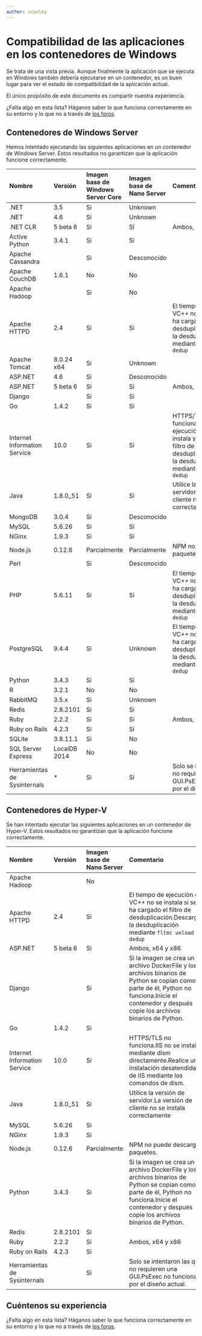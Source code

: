 ```yaml
---
author: scooley
---
```


# Compatibilidad de las aplicaciones en los contenedores de Windows

Se trata de una vista previa. Aunque finalmente la aplicación que se ejecuta en Windows también debería ejecutarse en un contenedor, es un buen lugar para ver el estado de compatibilidad de la aplicación actual.

El único propósito de este documento es compartir nuestra experiencia.

¿Falta algo en esta lista? Háganos saber lo que funciona correctamente en su entorno y lo que no a través de [los foros](https://social.msdn.microsoft.com/Forums/en-US/home?forum=windowscontainers).

## Contenedores de Windows Server

Hemos intentado ejecutando las siguientes aplicaciones en un contenedor de Windows Server. Estos resultados no garantizan que la aplicación funcione correctamente.

| **Nombre**| **Versión**| **Imagen base de Windows Server Core**| **Imagen base de Nano Server**| **Comentario**|
|:-----|:-----|:-----|:-----|:-----|
| .NET| 3.5| Sí| Unknown| |
| .NET| 4.6| Sí| Unknown| |
| .NET CLR| 5 beta 6| Sí| Sí| Ambos, x64 y x86|
| Active Python| 3.4.1| Sí| Sí| |
| Apache Cassandra| | Sí| Desconocido|
| Apache CouchDB| 1.6.1| No| No| |
| Apache Hadoop| | Sí| No| |
| Apache HTTPD| 2.4| Sí| Sí| El tiempo de ejecución de VC++ no se instala si se ha cargado el filtro de desduplicación.Descargar la desduplicación mediante `fltmc unload dedup`|
| Apache Tomcat| 8.0.24 x64| Sí| Unknown| |
| ASP.NET| 4.6| Sí| Desconocido| |
| ASP.NET| 5 beta 6| Sí| Sí| Ambos, x64 y x86|
| Django| | Sí| Sí| |
| Go| 1.4.2| Sí| Sí| |
| Internet Information Service| 10.0| Sí| Sí| HTTPS/TLS no funciona.El tiempo de ejecución de VC++ no se instala si se ha cargado el filtro de desduplicación.Descargar la desduplicación mediante `fltmc unload dedup`|
| Java| 1.8.0_51| Sí| Sí| Utilice la versión de servidor.La versión de cliente no se instala correctamente|
| MongoDB| 3.0.4| Sí| Desconocido| |
| MySQL| 5.6.26| Sí| Sí| |
| NGinx| 1.9.3| Sí| Sí| |
| Node.js| 0.12.6| Parcialmente| Parcialmente| NPM no puede descargar paquetes.|
| Perl| | Sí| Desconocido| |
| PHP| 5.6.11| Sí| Sí| El tiempo de ejecución de VC++ no se instala si se ha cargado el filtro de desduplicación.Descargar la desduplicación mediante `fltmc unload dedup`|
| PostgreSQL| 9.4.4| Sí| Unknown| El tiempo de ejecución de VC++ no se instala si se ha cargado el filtro de desduplicación.Descargar la desduplicación mediante `fltmc unload dedup`|
| Python| 3.4.3| Sí| Sí| |
| R| 3.2.1| No| No| |
| RabbitMQ| 3.5.x| Sí| Unknown| |
| Redis| 2.8.2101| Sí| Sí| |
| Ruby| 2.2.2| Sí| Sí| Ambos, x64 y x86|
| Ruby on Rails| 4.2.3| Sí| Sí| |
| SQLite| 3.8.11.1| Sí| No| |
| SQL Server Express| LocalDB 2014| No| No| |
| Herramientas de Sysinternals| *| Sí| Sí| Solo se intentaron las que no requieren una GUI.PsExec no funciona por el diseño actual|

## Contenedores de Hyper-V

Se han intentado ejecutar las siguientes aplicaciones en un contenedor de Hyper-V. Estos resultados no garantizan que la aplicación funcione correctamente.

| **Nombre**| **Versión**| **Imagen base de Nano Server**| **Comentario**|
|:-----|:-----|:-----|:-----|
| Apache Hadoop| | No| |
| Apache HTTPD| 2.4| Sí| El tiempo de ejecución de VC++ no se instala si se ha cargado el filtro de desduplicación.Descargar la desduplicación mediante `fltmc unload dedup`|
| ASP.NET| 5 beta 6| Sí| Ambos, x64 y x86|
| Django| | Sí| Si la imagen se crea un archivo DockerFile y los archivos binarios de Python se copian como parte de él, Python no funciona.Inicie el contenedor y después copie los archivos binarios de Python.|
| Go| 1.4.2| Sí| |
| Internet Information Service| 10.0| Sí| HTTPS/TLS no funciona.IIS no se instala mediante dism directamente.Realice una instalación desatendida de IIS mediante los comandos de dism.|
| Java| 1.8.0_51| Sí| Utilice la versión de servidor.La versión de cliente no se instala correctamente|
| MySQL| 5.6.26| Sí| |
| NGinx| 1.9.3| Sí| |
| Node.js| 0.12.6| Parcialmente| NPM no puede descargar paquetes.|
| Python| 3.4.3| Sí| Si la imagen se crea un archivo DockerFile y los archivos binarios de Python se copian como parte de él, Python no funciona.Inicie el contenedor y después copie los archivos binarios de Python.|
| Redis| 2.8.2101| Sí| |
| Ruby| 2.2.2| Sí| Ambos, x64 y x86|
| Ruby on Rails| 4.2.3| Sí| |
| Herramientas de Sysinternals| | Sí| Solo se intentaron las que no requieren una GUI.PsExec no funciona por el diseño actual.|

## Cuéntenos su experiencia

¿Falta algo en esta lista? Háganos saber lo que funciona correctamente en su entorno y lo que no a través de [los foros](https://social.msdn.microsoft.com/Forums/en-US/home?forum=windowscontainers).




<!--HONumber=Mar16_HO2-->
